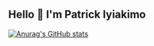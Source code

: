 ## Hello 👋 I'm Patrick Iyiakimo

[![Anurag's GitHub stats](https://github-readme-stats.vercel.app/api?username=patrickiyiakimo)](https://github.com/patrickiyiakimo/github-readme-stats)
